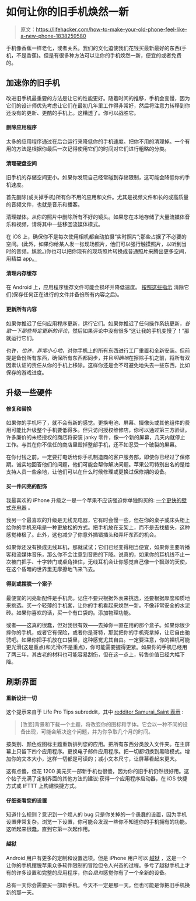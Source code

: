 # 如何让你的旧手机焕然一新

> 原文：<https://lifehacker.com/how-to-make-your-old-phone-feel-like-a-new-phone-1838259580>

手机像香蕉一样老化，或者关系。我们的文化迫使我们花钱买最新最好的东西(手机，不是香蕉)。但是有很多种方法可以让你的手机焕然一新，便宜的或者免费的。



## 加速你的旧手机

改进旧手机最重要的方法是让它的性能更好。随着时间的推移，手机会变慢，因为它们的设计师优先考虑让它们在最初几年里工作得非常好，然后将注意力转移到你还没有的更新、更酷的手机上。这糟透了。你可以战胜它。

#### 删除应用程序

太多的应用程序通过在后台运行来降低你的手机速度。把你不用的清理掉。一个有用的方法是根据你最后一次记得使用它们的时间对它们进行粗略的分类。

#### 清理硬盘空间

旧手机的存储空间更小。如果你发现自己经常碰到存储限制，这可能会降低你的手机速度。

首先删除(或关掉手机)所有你不用的应用和文件。尤其是视频文件和长的或高质量的音频文件，也就是音乐和播客。

清理媒体。从你的照片中删除所有不好的镜头。如果您在本地存储了大量流媒体音乐和视频，请将其中一些移回流媒体模式。

在 iOS 上，确保你不是每次使用相机都自动拍摄“实时照片”;那些占据了不必要的空间。(此外，如果你给某人发一张现场照片，他们可以强行触摸照片，以听到当时的音频。尴尬。)你也可以把你现有的现场照片转换成普通照片来腾出更多空间，用精益 app[。](https://lifehacker.com/lean-converts-live-photos-to-regular-photos-in-bulk-1738992080)

#### 清理内存缓存

在 Android 上，应用程序缓存文件可能会损坏并降低速度。 [按照这些指示](https://lifehacker.com/android-smartphone-running-slow-try-deleting-the-app-c-1833469532) 清除它们(保存任何正在进行的文件并备份所有内容之后)。

#### 更新所有内容

如果你推迟了任何应用程序更新，运行它们。如果你推迟了任何操作系统更新，*谷歌一下那些特定更新的评论*，然后如果评论中没有很多“这让我的手机变慢了！”那就运行它们。

也许，*也许*，*非常小心地*，对你手机上的所有东西进行工厂重置和全新安装。但前提是备份所有东西，确保所有东西都同步，并且*明确地*在擦除手机之前，将所有双因素认证的责任从你的手机上移除。这样你还是会不可避免地失去一些东西，比如保存的游戏进度。

## 升级一些硬件

#### 修复和替换

如果你的手机坏了，就不会有新的感觉。更换电池、屏幕、摄像头或其他组件的费用可能比升级整个手机要低得多。但只访问授权维修店，你可以通过第三方验证。许多廉价的未经授权的商店将安装 janky 零件，像一个新的屏幕，几天内就停止工作。与其在你不信任的商店里毁掉整部手机，还不如忍受一个破裂的屏幕。

在你付钱之前，一定要打电话给你手机制造商的客户服务部，即使你已经过了保修期。诚实地回答他们的问题，他们可能会帮你解决问题。苹果公司特别出名的是给支持人员一些余地，让他们可以在什么时候修理或更换过保修期的设备。

#### 买一件闪亮的配饰

我最喜欢的 iPhone 升级之一是一个苹果不应该强迫你单独购买的: [一个更快的壁式充电器](https://lifehacker.com/how-to-charge-your-iphone-faster-1825757543) 。

我另一个最喜欢的升级是无线充电器，它有时会慢一些，但在你的桌子或床头柜上给你的手机充电是一种更放松的方式。把手机放在支架上，而不是去找插头，这种感觉棒极了。此外，这也减少了你意外插错插头和弄坏东西的机会。

如果你还没有换成无线耳机，那就试试；它们已经变得相当便宜，如果你主要听播客和流媒体音乐，那么你不会注意到音质的下降。说真的，如果你的耳机线不止一次被门把手、十字转门或桌角挂住，无线耳机会让你感觉自己像一个飘渺的天使，在这个昏暗的世界里无摩擦地飞来飞去。

#### 得到或摆脱一个案子

最便宜的闪亮新配件是手机壳。记住不要只根据外表来挑选，还要根据厚度和质地来挑选。买一个轻薄的手机套，让你的手机看起来焕然一新。不像非常安全的水泥砖。如果你喜欢的话，买一个有口袋的。添加物理功能。

或者——这真的很蠢，但对我很有效——去掉你一直在用的那个盒子。如果你很少摔你的手机，或者它有保险，或者你是哥特，那就把你的手机壳拿掉，让它自由驰骋吧。如果你把手机放在口袋里，这种感觉尤其自由。一定要注意，你的裸机可能更光滑(这是重点)和光滑(不是重点)，你可能需要握得更紧。如果你的手机已经用了两三年，其古老的材料也可能容易刮伤，但在这一点上，转售价值已经大幅下降。

## 刷新界面

#### 重新设计一切

这个提示来自于 Life Pro Tips subreddit，其中 [redditor Samurai_Saint 表示](https://www.reddit.com/r/LifeProTips/comments/d4ugud/lpt_if_youre_tempted_to_upgrade_your_phone_but/) :

> [改变]背景和下载一个主题，将改变你的图标和字体。它会以一种不同的设备出现，可能会解决这个问题，并为你争取几个月的时间。

按类别、颜色或图标主题重新排列您的应用。把所有东西分类放入文件夹。在主屏幕上只留下四个应用程序。更换电子邮件应用程序。把一切都切换到黑暗模式。增加你的文本大小，这样一切都是可读的；减小文本尺寸，让屏幕看起来更大。

这有点傻，但花 1200 美元买一部新手机也很傻，因为你的旧手机仍然很好用。这个帖子充满了定制界面的其他方法的建议:获得一个应用程序启动器，在 iOS 快捷方式或 IFTTT 上构建快捷方式。

#### **仔细查看您的设置**

知道什么规则？意识到一个烦人的 bug 只是你关掉的一个愚蠢的设置，因为手机设置非常复杂。浏览一下设置，你可能会发现一些你不知道你的手机拥有的功能。这听起来很蠢，直到它第一次起作用。

#### 越狱

Android 用户有更多的定制和设置选项。但是 iPhone 用户可以 [越狱](https://lifehacker.com/how-to-jailbreak-your-ios-12-4-iphone-1837374022) ，这是一个让你的手机摆脱苹果众多软件限制的冒险但令人兴奋的过程。多亏了越狱手机上才有的许多设置和完整的应用程序，你会*绝对*感觉你有了一个全新的设备。

总有一天你会需要买一部新手机。今天不一定是那一天。但也可能是你把旧手机换新的那一天。